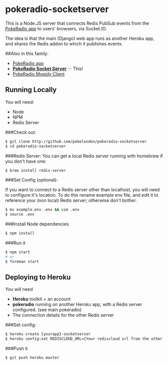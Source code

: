 # pokeradio-socketserver

This is a Node.JS server that connects Redis PubSub events from the [PokeRadio app](https://github.com/pokelondon/pokeradio) to users' browsers, via Socket.IO.

The idea is that the main (Django) web app runs as another Heroku app, and shares the Redis addon to which it publishes events.

##Also in this family:
- [PokeRadio app](https://github.com/pokelondon/pokeradio)
- [**PokeRadio Socket Server**](https://github.com/pokelondon/pokeradio-socketserver) ☜ This!
- [PokeRadio Mopidy Client](https://github.com/pokelondon/pokeradio-mopidy)

## Running Locally
You will need:
- Node
- NPM
- Redis Server

###Check out:
```sh
$ git clone http://github.com/pokelondon/pokeradio-socketserver
$ cd pokeradio-socketserver
```
###Redis Server:
You can get a local Redis server running with homebrew if you don't have one:
```sh
$ brew install redis-server
```
###Set Config (optional):

If you want to connect to a Redis server other than localhost, you will need to configure it's location. To do this rename example env file, and edit it to reference your (non local) Redis server; otherwise don't bother.
```sh
$ mv example.env .env && vim .env
$ source .env
```
###Install Node dependencies
```sh
$ npm install
```
###Run it
```sh
$ npm start
# or
$ foreman start
```

## Deploying to Heroku
You will need
- **Heroku** toolkit + an account
- **pokeradio** running on another Heroku app, with a Redis server configured. (see main pokeradio)
- The connection details for the other Redis server

###Set config:
```sh
$ heroku create {yourapp}-socketserver
$ heroku config:set REDISCLOUD_URL={Your rediscloud url from the other app}
```
###Push it
```sh
$ git push heroku master
```

